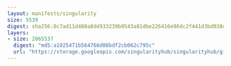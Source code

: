 ```yaml
---
layout: manifests/singularity
size: 5539
digest: sha256:8c7ad11d488a8dd933239b9543a81dbe226416e96dc2f441d3bd038d664c1c92
layers:
- size: 2065537
  digest: "md5:a1025471b564766d08bdf2cb062c795c"
  url: "https://storage.googleapis.com/singularityhub/singularityhub/github.com/vsoch/singularity-images/130504089d5b2b44e2788992d0de75b625da6796/a1025471b564766d08bdf2cb062c795c/a1025471b564766d08bdf2cb062c795c.simg"
---
```

